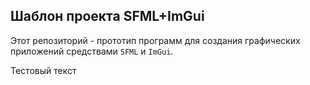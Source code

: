 ## Шаблон проекта SFML+ImGui

Этот репозиторий - прототип программ для создания графических приложений средствами `SFML` и
`ImGui`.

Тестовый текст
